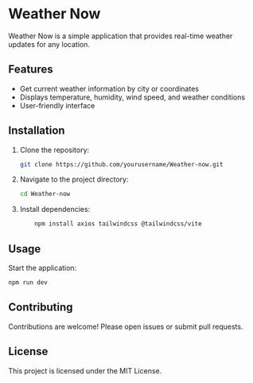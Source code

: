 # Weather Now

Weather Now is a simple application that provides real-time weather updates for any location.

## Features

- Get current weather information by city or coordinates
- Displays temperature, humidity, wind speed, and weather conditions
- User-friendly interface

## Installation

1. Clone the repository:
    ```bash
    git clone https://github.com/yourusername/Weather-now.git
    ```
2. Navigate to the project directory:
    ```bash
    cd Weather-now
    ```
3. Install dependencies:
    ```bash
        npm install axios tailwindcss @tailwindcss/vite
    ```

## Usage

Start the application:
```bash
npm run dev
```



  

## Contributing

Contributions are welcome! Please open issues or submit pull requests.

## License

This project is licensed under the MIT License.
